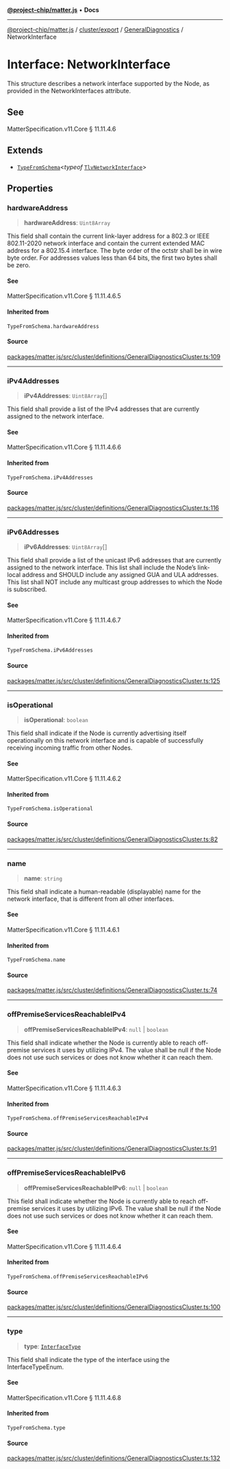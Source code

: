 [**@project-chip/matter.js**](../../../../../README.md) • **Docs**

***

[@project-chip/matter.js](../../../../../modules.md) / [cluster/export](../../../README.md) / [GeneralDiagnostics](../README.md) / NetworkInterface

# Interface: NetworkInterface

This structure describes a network interface supported by the Node, as provided in the NetworkInterfaces
attribute.

## See

MatterSpecification.v11.Core § 11.11.4.6

## Extends

- [`TypeFromSchema`](../../../../../tlv/export/README.md#typefromschemas)\<*typeof* [`TlvNetworkInterface`](../README.md#tlvnetworkinterface)\>

## Properties

### hardwareAddress

> **hardwareAddress**: `Uint8Array`

This field shall contain the current link-layer address for a 802.3 or IEEE 802.11-2020 network interface
and contain the current extended MAC address for a 802.15.4 interface. The byte order of the octstr shall be
in wire byte order. For addresses values less than 64 bits, the first two bytes shall be zero.

#### See

MatterSpecification.v11.Core § 11.11.4.6.5

#### Inherited from

`TypeFromSchema.hardwareAddress`

#### Source

[packages/matter.js/src/cluster/definitions/GeneralDiagnosticsCluster.ts:109](https://github.com/project-chip/matter.js/blob/7a8cbb56b87d4ccf34bec5a9a95ab40a1711324f/packages/matter.js/src/cluster/definitions/GeneralDiagnosticsCluster.ts#L109)

***

### iPv4Addresses

> **iPv4Addresses**: `Uint8Array`[]

This field shall provide a list of the IPv4 addresses that are currently assigned to the network interface.

#### See

MatterSpecification.v11.Core § 11.11.4.6.6

#### Inherited from

`TypeFromSchema.iPv4Addresses`

#### Source

[packages/matter.js/src/cluster/definitions/GeneralDiagnosticsCluster.ts:116](https://github.com/project-chip/matter.js/blob/7a8cbb56b87d4ccf34bec5a9a95ab40a1711324f/packages/matter.js/src/cluster/definitions/GeneralDiagnosticsCluster.ts#L116)

***

### iPv6Addresses

> **iPv6Addresses**: `Uint8Array`[]

This field shall provide a list of the unicast IPv6 addresses that are currently assigned to the network
interface. This list shall include the Node’s link-local address and SHOULD include any assigned GUA and ULA
addresses. This list shall NOT include any multicast group addresses to which the Node is subscribed.

#### See

MatterSpecification.v11.Core § 11.11.4.6.7

#### Inherited from

`TypeFromSchema.iPv6Addresses`

#### Source

[packages/matter.js/src/cluster/definitions/GeneralDiagnosticsCluster.ts:125](https://github.com/project-chip/matter.js/blob/7a8cbb56b87d4ccf34bec5a9a95ab40a1711324f/packages/matter.js/src/cluster/definitions/GeneralDiagnosticsCluster.ts#L125)

***

### isOperational

> **isOperational**: `boolean`

This field shall indicate if the Node is currently advertising itself operationally on this network
interface and is capable of successfully receiving incoming traffic from other Nodes.

#### See

MatterSpecification.v11.Core § 11.11.4.6.2

#### Inherited from

`TypeFromSchema.isOperational`

#### Source

[packages/matter.js/src/cluster/definitions/GeneralDiagnosticsCluster.ts:82](https://github.com/project-chip/matter.js/blob/7a8cbb56b87d4ccf34bec5a9a95ab40a1711324f/packages/matter.js/src/cluster/definitions/GeneralDiagnosticsCluster.ts#L82)

***

### name

> **name**: `string`

This field shall indicate a human-readable (displayable) name for the network interface, that is different
from all other interfaces.

#### See

MatterSpecification.v11.Core § 11.11.4.6.1

#### Inherited from

`TypeFromSchema.name`

#### Source

[packages/matter.js/src/cluster/definitions/GeneralDiagnosticsCluster.ts:74](https://github.com/project-chip/matter.js/blob/7a8cbb56b87d4ccf34bec5a9a95ab40a1711324f/packages/matter.js/src/cluster/definitions/GeneralDiagnosticsCluster.ts#L74)

***

### offPremiseServicesReachableIPv4

> **offPremiseServicesReachableIPv4**: `null` \| `boolean`

This field shall indicate whether the Node is currently able to reach off-premise services it uses by
utilizing IPv4. The value shall be null if the Node does not use such services or does not know whether it
can reach them.

#### See

MatterSpecification.v11.Core § 11.11.4.6.3

#### Inherited from

`TypeFromSchema.offPremiseServicesReachableIPv4`

#### Source

[packages/matter.js/src/cluster/definitions/GeneralDiagnosticsCluster.ts:91](https://github.com/project-chip/matter.js/blob/7a8cbb56b87d4ccf34bec5a9a95ab40a1711324f/packages/matter.js/src/cluster/definitions/GeneralDiagnosticsCluster.ts#L91)

***

### offPremiseServicesReachableIPv6

> **offPremiseServicesReachableIPv6**: `null` \| `boolean`

This field shall indicate whether the Node is currently able to reach off-premise services it uses by
utilizing IPv6. The value shall be null if the Node does not use such services or does not know whether it
can reach them.

#### See

MatterSpecification.v11.Core § 11.11.4.6.4

#### Inherited from

`TypeFromSchema.offPremiseServicesReachableIPv6`

#### Source

[packages/matter.js/src/cluster/definitions/GeneralDiagnosticsCluster.ts:100](https://github.com/project-chip/matter.js/blob/7a8cbb56b87d4ccf34bec5a9a95ab40a1711324f/packages/matter.js/src/cluster/definitions/GeneralDiagnosticsCluster.ts#L100)

***

### type

> **type**: [`InterfaceType`](../enumerations/InterfaceType.md)

This field shall indicate the type of the interface using the InterfaceTypeEnum.

#### See

MatterSpecification.v11.Core § 11.11.4.6.8

#### Inherited from

`TypeFromSchema.type`

#### Source

[packages/matter.js/src/cluster/definitions/GeneralDiagnosticsCluster.ts:132](https://github.com/project-chip/matter.js/blob/7a8cbb56b87d4ccf34bec5a9a95ab40a1711324f/packages/matter.js/src/cluster/definitions/GeneralDiagnosticsCluster.ts#L132)
